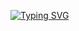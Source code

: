 [![Typing SVG](https://readme-typing-svg.demolab.com/?lines=Welcome+to+my+GitHub!;Добро+пожаловать+на+мой+ГитХуб!&color='01099E'&durаtion=4000&pause=1000)](https://git.io/typing-svg)
